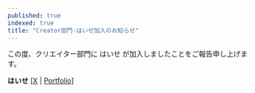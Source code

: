 ```yaml
---
published: true
indexed: true
title: "Creator部門-はいせ加入のお知らせ"
---
```


この度、クリエイター部門に はいせ が加入しましたことをご報告申し上げます。

**はいせ** [[X](https://x.com/h4ise05) | [Portfolio](https://behance.net/Haise__00)]
